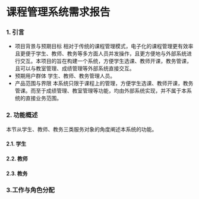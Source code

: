# 课程管理系统需求报告

### 1. 引言
* 项目背景与预期目标
  相对于传统的课程管理模式，电子化的课程管理更有效率且更便于学生、教师、教务等多方面人员并发操作，且更方便地与外部系统进行交互。本项目的旨在构建一个系统，方便学生选课、教师开课，教务管课，且可以与教室管理、成绩管理等外部系统直接交互。
* 预期用户群体
  学生、教师、教务管理人员。
* 产品范围与界限
  本系统只限于课程上的管理，方便学生选课、教师开课，教务管课。而至于成绩管理、教室管理等功能，均由外部系统实现，并不属于本系统的直接业务范围。
### 2. 功能概述
   本节从学生、教师、教务三类服务对象的角度阐述本系统的功能。
#### 2.1. 学生

#### 2.2. 教师
#### 2.3. 教务
### 3.工作与角色分配

